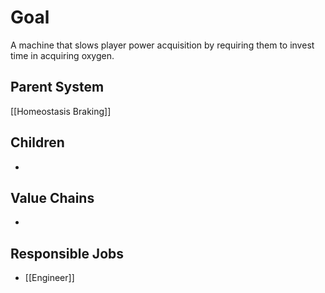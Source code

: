 # Goal
A machine that slows player power acquisition by requiring them to invest time in acquiring oxygen.
## Parent System
[[Homeostasis Braking]]
## Children
-
## Value Chains
- 
## Responsible Jobs
- [[Engineer]]

